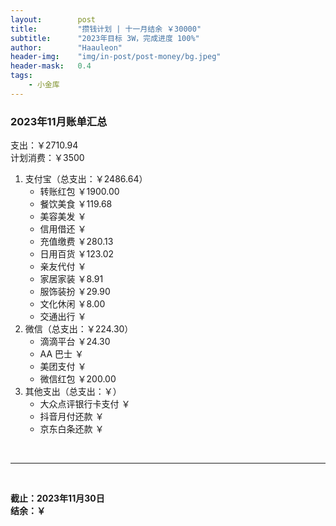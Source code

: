 ```yaml
---
layout:        post
title:         "攒钱计划 | 十一月结余 ￥30000"
subtitle:      "2023年目标 3W，完成进度 100%"
author:        "Haauleon"
header-img:    "img/in-post/post-money/bg.jpeg"
header-mask:   0.4
tags:
    - 小金库
---
```


### 2023年11月账单汇总             
支出：￥2710.94         
计划消费：￥3500        

1. 支付宝（总支出：￥2486.64）   
    - 转账红包 ￥1900.00   
    - 餐饮美食 ￥119.68    
    - 美容美发 ￥     
    - 信用借还 ￥    
    - 充值缴费 ￥280.13     
    - 日用百货 ￥123.02      
    - 亲友代付 ￥     
    - 家居家装 ￥8.91    
    - 服饰装扮 ￥29.90    
    - 文化休闲 ￥8.00    
    - 交通出行 ￥      
2. 微信（总支出：￥224.30）      
    - 滴滴平台 ￥24.30    
    - AA 巴士 ￥    
    - 美团支付 ￥       
    - 微信红包 ￥200.00
3. 其他支出（总支出：￥）     
    - 大众点评银行卡支付 ￥    
    - 抖音月付还款 ￥    
    - 京东白条还款 ￥   

<br>

---

<br>

**截止：2023年11月30日**      
**结余：￥**        